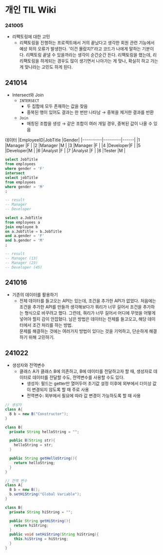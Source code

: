 # 개인 TIL Wiki

### 241005
* 리팩토링에 대한 고민
  * 리팩토링을 진행하는 프로젝트에서 거의 끝났다고 생각한 회원 관련 기능에서 예상 외의 오류가 발생한다. '이건 몰랐지?'라고 코드가 나에게 말하는 기분이다. 리팩토링 끝낼 수 있을까라는 생각이 순간순간 든다. 리팩토링을 했는데, 리리팩토링을 하게되는 경우도 많이 생기면서 나아가는 게 맞나, 확실히 하고 가는 게 맞나라는 고민도 하게 된다.

## 241014
* Intersect와 Join
  * `INTERSECT`
    * 두 집합에 모두 존재하는 값을 찾음 
    * 중복된 행이 있어도 결과는 한 번만 나타남 → 중복을 제거한 결과를 반환
  * `Join`
    * 매칭된 조합을 생성 → 같은 조합이 여러 개일 경우, 중복된 값이 나올 수 있음

데이터
|EmployeeID|JobTitle |Gender|
|----------|---------|------|
|1         |Manager  |F     |
|2         |Manager  |M     |
|3         |Manager  |F     |
|4         |Developer|F     |
|5         |Developer|M     |
|6         |Analyst  |F     |
|7         |Analyst  |F     |
|8         |Tester   |M     |

```sql
select JobTitle
from employees
where gender = 'F'
intersect
select jobTitle
from employees
where gender = 'M'
;

-- result
-- Manager
-- Developer

select a.JobTitle
from employees a
join employee b
on a.JobTitle = b.JobTitle
and a.gender = 'F'
and b.gender = 'M'
;

-- result
-- Manager (13)
-- Manager (23)
-- Developer (45)
```

## 241016
* 기존의 데이터를 활용하기
  * 전체 데이터를 들고오는 API는 있는데, 조건을 추가한 API가 없었다.
  처음에는 조건을 추가한 API를 만들까 생각해보다가 쿼리가 너무 길어서 조건을 추가하는 형식으로 바꾸려고 했다.
  그런데, 쿼리가 너무 길어서 어디에 무엇을 어떻게 넣어야 할지 감이 안잡혔다.
  남은 방법은 데이터는 전체를 들고오고, 해당 데이터에서 조건 처리를 하는 방법.  
  문제를 해결하는 것에는 여러가지 방법이 있다는 것을 기억하고, 단순하게 해결하기 위해 고민하기.

## 241022
* 생성자와 전역변수
  * 클래스 A가 클래스 B에 의존하고, B에 데이터를 전달하고자 할 때, 생성자로 데이터로 데이터를 전달할 수도, 전역변수를 사용할 수도 있다.
    * 생성자: 필드는 getter만 열어두어 초기값 설정 이후에 외부에서 더이상 값이 변경되지 않도록 할 때 주로 사용
    * 전역변수: 외부에서 필요에 따라 값 변경이 가능하도록 할 때 사용

```java
// 생성자
class A{
  B b = new B("Constructor");
}

class B{
  private String helloString = "";

  public B(String str){
    helloString = str;
  }

  public String getHelloString(){
    return helloString;
  }
}

// 전역 변수
class A{
  B b = new B();
  b.setHiString("Global Variable");
}

class B{
  private String hiString = "";

  public String getHiString(){
    return hiString;
  }
  public void setHiString(String hiString){
    this.hiString = hiString;
  }
}
```
